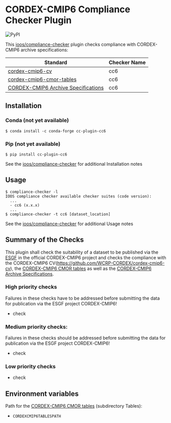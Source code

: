 # CORDEX-CMIP6 Compliance Checker Plugin

![PyPI](https://img.shields.io/pypi/v/cc-plugin-cc6?label=pypi%20package)

This [ioos/compliance-checker](https://github.com/ioos/compliance-checker) plugin checks compliance with CORDEX-CMIP6 archive specifications:

| Standard                                                                                             | Checker Name |
| ---------------------------------------------------------------------------------------------------- | ------------ |
| [cordex-cmip6-cv](https://github.com/WCRP-CORDEX/cordex-cmip6-cv)         |  cc6         |
| [cordex-cmip6-cmor-tables](https://github.com/WCRP-CORDEX/cordex-cmip6-cmor-tables)|  cc6         |
| [CORDEX-CMIP6 Archive Specifications](https://doi.org/10.5281/zenodo.10961069) | cc6 |

## Installation

### Conda (not yet available)

```shell
$ conda install -c conda-forge cc-plugin-cc6
```

### Pip (not yet available)

```shell
$ pip install cc-plugin-cc6
```

See the [ioos/compliance-checker](https://github.com/ioos/compliance-checker#installation) for additional Installation notes

## Usage

```shell
$ compliance-checker -l
IOOS compliance checker available checker suites (code version):
  ...
  - cc6 (x.x.x)
  ...
$ compliance-checker -t cc6 [dataset_location]
```

See the [ioos/compliance-checker](https://github.com/ioos/compliance-checker) for additional Usage notes


## Summary of the Checks
This plugin shall check the suitability of a dataset to be published via the [ESGF](https://esgf-data.dkrz.de/projects/esgf-dkrz/) in the official CORDEX-CMIP6 project and checks the compliance with the CORDEX-CMIP6 CV(https://github.com/WCRP-CORDEX/cordex-cmip6-cv), the [CORDEX-CMIP6 CMOR tables](https://github.com/WCRP-CORDEX/cordex-cmip6-cmor-tables) as well as the [CORDEX-CMIP6 Archive Specifications](https://doi.org/10.5281/zenodo.10961069).

### High priority checks
Failures in these checks have to be addressed before submitting the data for publication via the ESGF project CORDEX-CMIP6!

- check


### Medium priority checks:
Failures in these checks should be addressed before submitting the data for publication via the ESGF project CORDEX-CMIP6!

- check


### Low priority checks

- check


## Environment variables
Path for the [CORDEX-CMIP6 CMOR tables](https://github.com/WCRP-CORDEX/cordex-cmip6-cmor-tables) (subdirectory Tables):
- `CORDEXCMIP6TABLESPATH`
